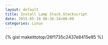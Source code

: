```yaml
---
layout: default                                                                                                              
title: Install Lamp Stack.Stackscript                                                                                                                       
date: 2015-05-10 06:36:14+00:00                                                                                                                        
categories: Linux                                                                                                                
---                                                                                                                              
```


{% gist makeittotop/26f1735c2437e8415e85 %}                                                                                                           


